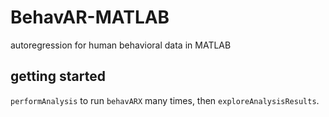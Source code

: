 # BehavAR-MATLAB
autoregression for human behavioral data in MATLAB

## getting started

`performAnalysis` to run `behavARX` many times, then 
`exploreAnalysisResults`.